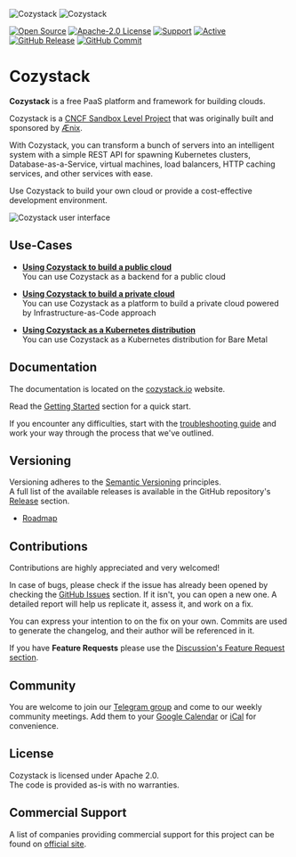 ![Cozystack](img/cozystack-logo-black.svg#gh-light-mode-only)
![Cozystack](img/cozystack-logo-white.svg#gh-dark-mode-only)

[![Open Source](https://img.shields.io/badge/Open-Source-brightgreen)](https://opensource.org/)
[![Apache-2.0 License](https://img.shields.io/github/license/cozystack/cozystack)](https://opensource.org/licenses/)
[![Support](https://img.shields.io/badge/$-support-12a0df.svg?style=flat)](https://cozystack.io/support/)
[![Active](http://img.shields.io/badge/Status-Active-green.svg)](https://github.com/cozystack/cozystack)
[![GitHub Release](https://img.shields.io/github/release/cozystack/cozystack.svg?style=flat)](https://github.com/cozystack/cozystack/releases/latest)
[![GitHub Commit](https://img.shields.io/github/commit-activity/y/cozystack/cozystack)](https://github.com/cozystack/cozystack/graphs/contributors) 

# Cozystack

**Cozystack** is a free PaaS platform and framework for building clouds.

Cozystack is a [CNCF Sandbox Level Project](https://www.cncf.io/sandbox-projects/) that was originally built and sponsored by [Ænix](https://aenix.io/).

With Cozystack, you can transform a bunch of servers into an intelligent system with a simple REST API for spawning Kubernetes clusters,
Database-as-a-Service, virtual machines, load balancers, HTTP caching services, and other services with ease.

Use Cozystack to build your own cloud or provide a cost-effective development environment.  

![Cozystack user interface](https://cozystack.io/img/screenshot-dark.png)

## Use-Cases

* [**Using Cozystack to build a public cloud**](https://cozystack.io/docs/guides/use-cases/public-cloud/)  
You can use Cozystack as a backend for a public cloud

* [**Using Cozystack to build a private cloud**](https://cozystack.io/docs/guides/use-cases/private-cloud/)  
You can use Cozystack as a platform to build a private cloud powered by Infrastructure-as-Code approach

* [**Using Cozystack as a Kubernetes distribution**](https://cozystack.io/docs/guides/use-cases/kubernetes-distribution/)  
You can use Cozystack as a Kubernetes distribution for Bare Metal


## Documentation

The documentation is located on the [cozystack.io](https://cozystack.io) website.

Read the [Getting Started](https://cozystack.io/docs/getting-started/) section for a quick start.

If you encounter any difficulties, start with the [troubleshooting guide](https://cozystack.io/docs/operations/troubleshooting/) and work your way through the process that we've outlined.

## Versioning

Versioning adheres to the [Semantic Versioning](http://semver.org/) principles.  
A full list of the available releases is available in the GitHub repository's [Release](https://github.com/cozystack/cozystack/releases) section.

- [Roadmap](https://cozystack.io/docs/roadmap/)

## Contributions

Contributions are highly appreciated and very welcomed!

In case of bugs, please check if the issue has already been opened by checking the [GitHub Issues](https://github.com/cozystack/cozystack/issues) section.
If it isn't, you can open a new one. A detailed report will help us replicate it, assess it, and work on a fix.

You can express your intention to on the fix on your own.
Commits are used to generate the changelog, and their author will be referenced in it.

If you have **Feature Requests** please use the [Discussion's Feature Request section](https://github.com/cozystack/cozystack/discussions/categories/feature-requests).

## Community

You are welcome to join our [Telegram group](https://t.me/cozystack) and come to our weekly community meetings.
Add them to your [Google Calendar](https://calendar.google.com/calendar?cid=ZTQzZDIxZTVjOWI0NWE5NWYyOGM1ZDY0OWMyY2IxZTFmNDMzZTJlNjUzYjU2ZGJiZGE3NGNhMzA2ZjBkMGY2OEBncm91cC5jYWxlbmRhci5nb29nbGUuY29t) or [iCal](https://calendar.google.com/calendar/ical/e43d21e5c9b45a95f28c5d649c2cb1e1f433e2e653b56dbbda74ca306f0d0f68%40group.calendar.google.com/public/basic.ics) for convenience.

## License

Cozystack is licensed under Apache 2.0.  
The code is provided as-is with no warranties.

## Commercial Support

A list of companies providing commercial support for this project can be found on [official site](https://cozystack.io/support/).
